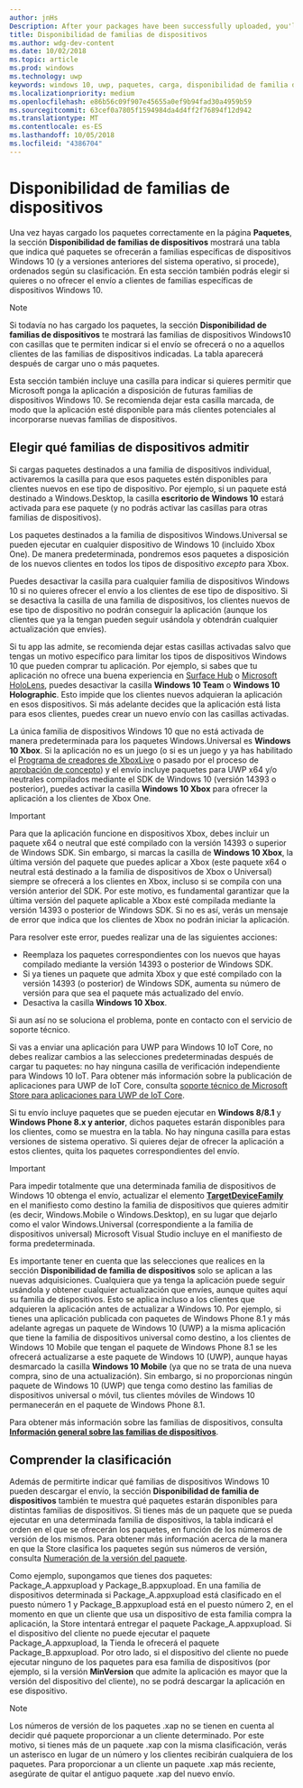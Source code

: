 ```yaml
---
author: jnHs
Description: After your packages have been successfully uploaded, you'll see a table that indicates which packages will be offered to specific Windows 10 device families (and earlier OS versions, if applicable), in ranked order.
title: Disponibilidad de familias de dispositivos
ms.author: wdg-dev-content
ms.date: 10/02/2018
ms.topic: article
ms.prod: windows
ms.technology: uwp
keywords: windows 10, uwp, paquetes, carga, disponibilidad de familia de dispositivos
ms.localizationpriority: medium
ms.openlocfilehash: e86b56c09f907e45655a0ef9b94fad30a4959b59
ms.sourcegitcommit: 63cef0a7805f1594984da4d4ff2f76894f12d942
ms.translationtype: MT
ms.contentlocale: es-ES
ms.lasthandoff: 10/05/2018
ms.locfileid: "4386704"
---
```

# <a name="device-family-availability"></a>Disponibilidad de familias de dispositivos

Una vez hayas cargado los paquetes correctamente en la página **Paquetes**, la sección **Disponibilidad de familias de dispositivos** mostrará una tabla que indica qué paquetes se ofrecerán a familias específicas de dispositivos Windows 10 (y a versiones anteriores del sistema operativo, si procede), ordenados según su clasificación. En esta sección también podrás elegir si quieres o no ofrecer el envío a clientes de familias específicas de dispositivos Windows 10.

> [!NOTE]
> Si todavía no has cargado los paquetes, la sección **Disponibilidad de familias de dispositivos** te mostrará las familias de dispositivos Windows10 con casillas que te permiten indicar si el envío se ofrecerá o no a aquellos clientes de las familias de dispositivos indicadas. La tabla aparecerá después de cargar uno o más paquetes.

Esta sección también incluye una casilla para indicar si quieres permitir que Microsoft ponga la aplicación a disposición de futuras familias de dispositivos Windows 10. Se recomienda dejar esta casilla marcada, de modo que la aplicación esté disponible para más clientes potenciales al incorporarse nuevas familias de dispositivos.


## <a name="choosing-which-device-families-to-support"></a>Elegir qué familias de dispositivos admitir

Si cargas paquetes destinados a una familia de dispositivos individual, activaremos la casilla para que esos paquetes estén disponibles para clientes nuevos en ese tipo de dispositivo. Por ejemplo, si un paquete está destinado a Windows.Desktop, la casilla **escritorio de Windows 10** estará activada para ese paquete (y no podrás activar las casillas para otras familias de dispositivos).

Los paquetes destinados a la familia de dispositivos Windows.Universal se pueden ejecutar en cualquier dispositivo de Windows 10 (incluido Xbox One). De manera predeterminada, pondremos esos paquetes a disposición de los nuevos clientes en todos los tipos de dispositivo *excepto* para Xbox.

Puedes desactivar la casilla para cualquier familia de dispositivos Windows 10 si no quieres ofrecer el envío a los clientes de ese tipo de dispositivo. Si se desactiva la casilla de una familia de dispositivos, los clientes nuevos de ese tipo de dispositivo no podrán conseguir la aplicación (aunque los clientes que ya la tengan pueden seguir usándola y obtendrán cualquier actualización que envíes).

Si tu app las admite, se recomienda dejar estas casillas activadas salvo que tengas un motivo específico para limitar los tipos de dispositivos Windows 10 que pueden comprar tu aplicación. Por ejemplo, si sabes que tu aplicación no ofrece una buena experiencia en [Surface Hub](https://developer.microsoft.com/windows/surfacehub) o [Microsoft HoloLens](https://developer.microsoft.com/windows/mixed-reality), puedes desactivar la casilla **Windows 10 Team** o **Windows 10 Holographic**. Esto impide que los clientes nuevos adquieran la aplicación en esos dispositivos. Si más adelante decides que la aplicación está lista para esos clientes, puedes crear un nuevo envío con las casillas activadas.

<span id="xbox" />

La única familia de dispositivos Windows 10 que no está activada de manera predeterminada para los paquetes Windows.Universal es **Windows 10 Xbox**. Si la aplicación no es un juego (o si es un juego y ya has habilitado el [Programa de creadores de XboxLive](../xbox-live/get-started-with-creators/get-started-with-xbox-live-creators.md) o pasado por el proceso de [aprobación de concepto](../gaming/concept-approval.md)) y el envío incluye paquetes para UWP x64 y/o neutrales compilados mediante el SDK de Windows 10 (versión 14393 o posterior), puedes activar la casilla **Windows 10 Xbox** para ofrecer la aplicación a los clientes de Xbox One.

> [!IMPORTANT]
> Para que la aplicación funcione en dispositivos Xbox, debes incluir un paquete x64 o neutral que esté compilado con la versión 14393 o superior de Windows SDK. Sin embargo, si marcas la casilla de **Windows 10 Xbox**, la última versión del paquete que puedes aplicar a Xbox (este paquete x64 o neutral está destinado a la familia de dispositivos de Xbox o Universal) siempre se ofrecerá a los clientes en Xbox, incluso si se compila con una versión anterior del SDK. Por este motivo, es fundamental garantizar que la última versión del paquete aplicable a Xbox esté compilada mediante la versión 14393 o posterior de Windows SDK. Si no es así, verás un mensaje de error que indica que los clientes de Xbox no podrán iniciar la aplicación. 
> 
> Para resolver este error, puedes realizar una de las siguientes acciones:
> - Reemplaza los paquetes correspondientes con los nuevos que hayas compilado mediante la versión 14393 o posterior de Windows SDK.
> - Si ya tienes un paquete que admita Xbox y que esté compilado con la versión 14393 (o posterior) de Windows SDK, aumenta su número de versión para que sea el paquete más actualizado del envío.
> - Desactiva la casilla **Windows 10 Xbox**.
>   
> Si aun así no se soluciona el problema, ponte en contacto con el servicio de soporte técnico.

Si vas a enviar una aplicación para UWP para Windows 10 IoT Core, no debes realizar cambios a las selecciones predeterminadas después de cargar tu paquetes: no hay ninguna casilla de verificación independiente para Windows 10 IoT. Para obtener más información sobre la publicación de aplicaciones para UWP de IoT Core, consulta [soporte técnico de Microsoft Store para aplicaciones para UWP de IoT Core](https://docs.microsoft.com/windows/iot-core/commercialize-your-device/installingandservicing).

Si tu envío incluye paquetes que se pueden ejecutar en **Windows 8/8.1** y **Windows Phone 8.x y anterior**, dichos paquetes estarán disponibles para los clientes, como se muestra en la tabla. No hay ninguna casilla para estas versiones de sistema operativo. Si quieres dejar de ofrecer la aplicación a estos clientes, quita los paquetes correspondientes del envío.

> [!IMPORTANT]
> Para impedir totalmente que una determinada familia de dispositivos de Windows 10 obtenga el envío, actualizar el elemento [**TargetDeviceFamily**](https://docs.microsoft.com/uwp/schemas/appxpackage/uapmanifestschema/element-targetdevicefamily) en el manifiesto como destino la familia de dispositivos que quieres admitir (es decir, Windows.Mobile o Windows.Desktop), en su lugar que dejarlo como el valor Windows.Universal (correspondiente a la familia de dispositivos universal) Microsoft Visual Studio incluye en el manifiesto de forma predeterminada.

Es importante tener en cuenta que las selecciones que realices en la sección **Disponibilidad de familia de dispositivos** solo se aplican a las nuevas adquisiciones. Cualquiera que ya tenga la aplicación puede seguir usándola y obtener cualquier actualización que envíes, aunque quites aquí su familia de dispositivos. Esto se aplica incluso a los clientes que adquieren la aplicación antes de actualizar a Windows 10. Por ejemplo, si tienes una aplicación publicada con paquetes de Windows Phone 8.1 y más adelante agregas un paquete de Windows 10 (UWP) a la misma aplicación que tiene la familia de dispositivos universal como destino, a los clientes de Windows 10 Mobile que tengan el paquete de Windows Phone 8.1 se les ofrecerá actualizarse a este paquete de Windows 10 (UWP), aunque hayas desmarcado la casilla **Windows 10 Mobile** (ya que no se trata de una nueva compra, sino de una actualización). Sin embargo, si no proporcionas ningún paquete de Windows 10 (UWP) que tenga como destino las familias de dispositivos universal o móvil, tus clientes móviles de Windows 10 permanecerán en el paquete de Windows Phone 8.1.

Para obtener más información sobre las familias de dispositivos, consulta [**Información general sobre las familias de dispositivos**](https://docs.microsoft.com/uwp/extension-sdks/device-families-overview).

## <a name="understanding-ranking"></a>Comprender la clasificación

Además de permitirte indicar qué familias de dispositivos Windows 10 pueden descargar el envío, la sección **Disponibilidad de familia de dispositivos** también te muestra qué paquetes estarán disponibles para distintas familias de dispositivos. Si tienes más de un paquete que se pueda ejecutar en una determinada familia de dispositivos, la tabla indicará el orden en el que se ofrecerán los paquetes, en función de los números de versión de los mismos. Para obtener más información acerca de la manera en que la Store clasifica los paquetes según sus números de versión, consulta [Numeración de la versión del paquete](package-version-numbering.md). 

Como ejemplo, supongamos que tienes dos paquetes: Package_A.appxupload y Package_B.appxupload. En una familia de dispositivos determinada si Package_A.appxupload está clasificado en el puesto número 1 y Package_B.appxupload está en el puesto número 2, en el momento en que un cliente que usa un dispositivo de esta familia compra la aplicación, la Store intentará entregar el paquete Package_A.appxupload. Si el dispositivo del cliente no puede ejecutar el paquete Package_A.appxupload, la Tienda le ofrecerá el paquete Package_B.appxupload. Por otro lado, si el dispositivo del cliente no puede ejecutar ninguno de los paquetes para esa familia de dispositivos (por ejemplo, si la versión **MinVersion** que admite la aplicación es mayor que la versión del dispositivo del cliente), no se podrá descargar la aplicación en ese dispositivo.

> [!NOTE]
> Los números de versión de los paquetes .xap no se tienen en cuenta al decidir qué paquete proporcionar a un cliente determinado. Por este motivo, si tienes más de un paquete .xap con la misma clasificación, verás un asterisco en lugar de un número y los clientes recibirán cualquiera de los paquetes. Para proporcionar a un cliente un paquete .xap más reciente, asegúrate de quitar el antiguo paquete .xap del nuevo envío.

